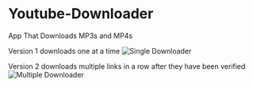 # Youtube-Downloader
App That Downloads MP3s and MP4s

Version 1 downloads one at a time
![Single Downloader](https://github.com/ovnisoftware/Youtube-Downloader/blob/master/YTDownloader.JPG)

Version 2 downloads multiple links in a row after they have been verified
![Multiple Downloader](https://github.com/ovnisoftware/Youtube-Downloader/blob/master/YTDownloaderMultiple.JPG)
